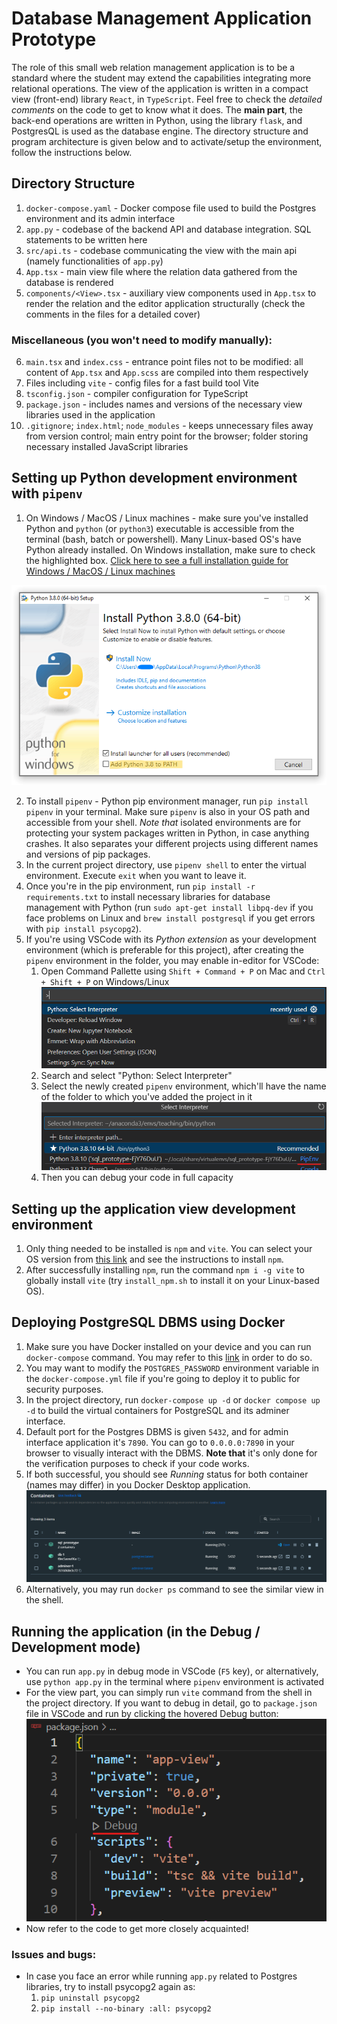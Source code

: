 <!-- write about how to create their own pipenv, then install flask and python -->

# Database Management Application Prototype
The role of this small web relation management application is to be a standard where the student may extend the capabilities integrating more relational operations. The view of the application is written in a compact view (front-end) library `React`, in `TypeScript`. Feel free to check the *detailed comments* on the code to get to know what it does. The **main part**, the back-end operations are written in Python, using the library `flask`, and PostgresQL is used as the database engine. The directory structure and program architecture is given below and to activate/setup the environment, follow the instructions below.
## Directory Structure
1. `docker-compose.yaml` - Docker compose file used to build the Postgres environment and its admin interface
2. `app.py` - codebase of the backend API and database integration. SQL statements to be written here
3. `src/api.ts` - codebase communicating the view with the main api (namely functionalities of `app.py`)
4. `App.tsx` - main view file where the relation data gathered from the database is rendered
5. `components/<View>.tsx` - auxiliary view components used in `App.tsx` to render the relation and the editor application structurally (check the comments in the files for a detailed cover)
### Miscellaneous (you won't need to modify manually):
6. `main.tsx` and `index.css` - entrance point files not to be modified: all content of `App.tsx` and `App.scss` are compiled into them respectively
7. Files including `vite` - config files for a fast build tool Vite 
8. `tsconfig.json` - compiler configuration for  TypeScript
9. `package.json` - includes names and versions of the necessary view libraries used in the application
10. `.gitignore`; `index.html`; `node_modules` - keeps unnecessary files away from version control; main entry point for the browser; folder storing necessary installed JavaScript libraries 

## Setting up Python development environment with `pipenv`

1. On Windows / MacOS / Linux machines - make sure you've installed Python and `python` (or `python3`) executable is accessible from the terminal (bash, batch or powershell). Many Linux-based OS's have Python already installed. On Windows installation, make sure to check the highlighted box. 
[Click here to see a full installation guide for Windows / MacOS / Linux machines](https://www.tutorialsteacher.com/python/install-python)

![windows-image](Readme/win_installer.png)



2. To install `pipenv` - Python pip environment manager, run `pip install pipenv` in your terminal. Make sure `pipenv` is also in your OS path and accessible from your shell. *Note that* isolated environments are for protecting your system packages written in Python, in case anything crashes. It also separates your different projects using different names and versions of pip packages.
3. In the current project directory, use `pipenv shell` to enter the virtual environment. Execute `exit` when you want to leave it. 
4. Once you're in the pip environment, run `pip install -r requirements.txt` to install necessary libraries for database management with Python (run `sudo apt-get install libpq-dev` if you face problems on Linux and `brew install postgresql` if you get errors with `pip install psycopg2`).
5. If you're using VSCode with its *Python extension* as your development environment (which is preferable for this project), after creating the `pipenv` environment in the folder, you may enable in-editor for VSCode:
   1. Open Command Pallette using `Shift + Command + P` on Mac and `Ctrl + Shift + P` on Windows/Linux
   ![cmd_palette](Readme/vscode_menu.png)
   2. Search and select "Python: Select Interpreter"
   3. Select the newly created `pipenv` environment, which'll have the name of the folder to which you've added the project in it ![cmd_palette](Readme/cmd_palette_selection.png)
   4. Then you can debug your code in full capacity

## Setting up the application view development environment
1. Only thing needed to be installed is `npm` and `vite`. You can select your OS version from [this link](https://nodejs.org/en/download/package-manager/) and see the instructions to install `npm`.
2. After successfully installing `npm`, run the command `npm i -g vite` to globally install `vite` (try `install_npm.sh` to install it on your Linux-based OS). 

## Deploying PostgreSQL DBMS using Docker
1. Make sure you have Docker installed on your device and you can run `docker-compose` command. You may refer to this [link](https://www.docker.com/products/docker-desktop/) in order to do so.
2. You may want to modify the `POSTGRES_PASSWORD` environment variable in the `docker-compose.yml` file if you're going to deploy it to public for security purposes.
3. In the project directory, run `docker-compose up -d` or `docker compose up -d` to build the virtual containers for PostgreSQL and its adminer interface.
4. Default port for the Postgres DBMS is given `5432`, and for admin interface application it's `7890`. You can go to `0.0.0.0:7890` in your browser to visually interact with the DBMS. **Note that**  it's only done for the verification purposes to check if your code works.
5. If both successful, you should see *Running* status for both container (names may differ) in you Docker Desktop application. ![Docker Running View](Readme/docker-running-view.png)
6. Alternatively, you may run `docker ps` command to see the similar view in the shell.

## Running the application (in the Debug / Development mode)
* You can run `app.py` in debug mode in VSCode (`F5` key), or alternatively, use `python app.py` in the terminal where `pipenv` environment is activated
* For the view part, you can simply run `vite` command from the shell in the project directory. If you want to debug in detail, go to `package.json` file in VSCode and run by clicking the hovered Debug button: ![vite-debug-package-json](Readme/vite-debug.png)
* Now refer to the code to get more closely acquainted!

### Issues and bugs:
* In case you face an error while running `app.py` related to Postgres libraries, try to install psycopg2 again as:
   1. `pip uninstall psycopg2`
   2. `pip install --no-binary :all: psycopg2`
